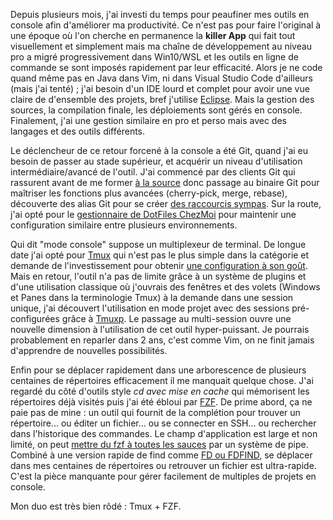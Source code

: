 <!-- title: Mes outils en console -->
<!-- category: GNU/Linux -->

Depuis plusieurs mois, j'ai investi du temps pour peaufiner mes outils en console afin d'améliorer ma productivité. Ce n'est pas pour faire l'original à une époque où l'on cherche en permanence la **killer App** qui fait tout  visuellement et simplement mais ma chaîne de développement au niveau pro a migré progressivement dans Win10/WSL et les outils en ligne de commande se sont imposés rapidement par leur efficacité. Alors je ne code quand même pas en Java dans Vim, ni dans Visual Studio Code d'ailleurs (mais j'ai tenté) ; j'ai besoin d'un IDE lourd et complet pour avoir une vue claire de d'ensemble des projets, bref j'utilise [Eclipse](https://www.eclipse.org). Mais la gestion des sources, la compilation finale, les déploiements sont gérés en console. Finalement, j'ai une gestion similaire en pro et perso mais avec des langages et des outils différents. 

Le déclencheur de ce retour forcené à la console a été Git, quand j'ai eu besoin de passer au stade supérieur, et acquérir un niveau d'utilisation intermédiaire/avancé de l'outil. J'ai commencé par des clients Git qui rassurent avant de me former [à la source](https://git-scm.com/) donc passage au binaire Git pour maîtriser les fonctions plus avancées (cherry-pick, merge, rebase), découverte des alias Git pour se créer [des raccourcis sympas](https://github.com/kianby/dotfiles/blob/main/dot_gitconfig.tmpl). Sur la route, j'ai opté pour le [gestionnaire de DotFiles ChezMoi](https://blogduyax.madyanne.fr/2021/bienvenue-chez-moi/) pour maintenir une configuration similaire entre plusieurs environnements.

Qui dit "mode console" suppose un multiplexeur de terminal. De longue date j'ai opté pour [Tmux](https://blogduyax.madyanne.fr/2019/tmux-et-msys2/) qui n'est pas le plus simple dans la catégorie et demande de l'investissement pour obtenir  [une configuration à son goût](https://github.com/kianby/dotfiles/blob/main/dot_tmux.conf.tmpl). Mais en retour, l'outil n'a pas de limite grâce à un système de plugins et d'une utilisation classique où j'ouvrais des fenêtres et des volets (Windows et Panes dans la terminologie Tmux) à la demande dans une session unique, j'ai découvert l'utilisation en mode projet avec des sessions pré-configurées grâce à [Tmuxp](https://tmuxp.git-pull.com/). Le passage au multi-session ouvre une nouvelle dimension à l'utilisation de cet outil hyper-puissant. Je pourrais probablement en reparler dans 2 ans, c'est comme Vim, on ne finit jamais d'apprendre de nouvelles possibilités. 
 
Enfin pour se déplacer rapidement dans une arborescence de plusieurs centaines de répertoires efficacement il me manquait quelque chose. J'ai regardé du côté d'outils style *cd avec mise en cache* qui mémorisent les répertoires déjà visités puis j'ai été ébloui par [FZF](https://github.com/junegunn/fzf). De prime abord, ça ne paie pas de mine : un outil qui fournit de la complétion pour trouver un répertoire... ou éditer un fichier... ou se connecter en SSH... ou rechercher dans l'historique des commandes. Le champ d'application est large et non limité, on peut [mettre du fzf à toutes les sauces](https://github.com/kianby/dotfiles/blob/main/dot_bashrc.d/fzf.bashrc.tmpl) par un système de pipe. Combiné à une version rapide de find comme [FD ou FDFIND](https://github.com/sharkdp/fd), se déplacer dans mes centaines de répertoires ou retrouver un fichier est ultra-rapide. C'est la pièce manquante pour gérer facilement de multiples de projets en console. 

Mon duo est très bien rôdé : Tmux + FZF.
